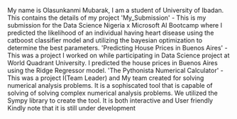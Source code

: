 My name is Olasunkanmi Mubarak, I am a student of University of Ibadan. This contains the details of my project
'My_Submission' - This is my submission for the Data Science Nigeria x Microsoft AI Bootcamp where I predicted the likelihood of an individual having heart disease
using the catboost classifier model and utilizing the bayesian optimization to determine the best parameters.
'Predicting House Prices in Buenos Aires' - This was a project I worked on while participating in Data Science project at World Quadrant University.
I predicted the house prices in Buenos Aires using the Ridge Regressor model. 
'The Pythonista Numerical Calculator' - This was a project I(Team Leader) and My team created for solving numerical analysis problems. 
It is a sophiscated tool that is capable of solving of solving complex numerical analysis problems. We utilized the Sympy library to create the tool.
It is both interactive and User friendly
Kindly note that it is still under development
